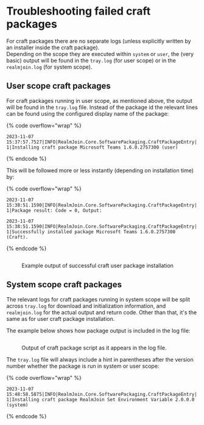 # Troubleshooting failed craft packages

For craft packages there are no separate logs (unless explicitly written by an installer inside the craft package).\
Depending on the scope they are executed within `system` or `user`, the (very basic) output will be found in the `tray.log` (for user scope) or in the `realmjoin.log` (for system scope).

## User scope craft packages

For craft packages running in user scope, as mentioned above, the output will be found in the `tray.log` file. Instead of the package id the relevant lines can be found using the configured display name of the package:

{% code overflow="wrap" %}
```log
2023-11-07 15:37:57.7527|INFO|RealmJoin.Core.SoftwarePackaging.CraftPackageEntry|   1|Installing craft package Microsoft Teams 1.6.0.2757300 (user)
```
{% endcode %}

&#x20;This will be followed more or less instantly (depending on installation time) by:

{% code overflow="wrap" %}
```log
2023-11-07 15:38:51.1590|INFO|RealmJoin.Core.SoftwarePackaging.CraftPackageEntry|   1|Package result: Code = 0, Output:

2023-11-07 15:38:51.1590|INFO|RealmJoin.Core.SoftwarePackaging.CraftPackageEntry|   1|Successfully installed package Microsoft Teams 1.6.0.2757300 (Craft).
```
{% endcode %}

<figure><img src="../../../.gitbook/assets/craft-user-install.png" alt=""><figcaption><p>Example output of successful craft user package installation</p></figcaption></figure>



## System scope craft packages

The relevant logs for craft packages running in system scope will be split across `tray.log` for download and initialization information, and `realmjoin.log` for the actual output and return code. Other than that, it's the same as for user craft package installation.

The example below shows how package output is included in the log file:

<figure><img src="../../../.gitbook/assets/craft-system-install.png" alt=""><figcaption><p>Output of craft package script as it appears in the log file.</p></figcaption></figure>

The `tray.log` file will always include a hint in parentheses after the version number whether the package is run in system or user scope:

{% code overflow="wrap" %}
```log
2023-11-07 15:48:58.5875|INFO|RealmJoin.Core.SoftwarePackaging.CraftPackageEntry|   1|Installing craft package RealmJoin Set Environment Variable 2.0.0.0 (system)
```
{% endcode %}
